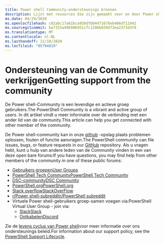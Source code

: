 ```yaml
---
title: Power shell Community-ondersteunings bronnen
description: Lijst met resources die zijn gemaakt voor en door Power shell-gebruikers
ms.date: 04/29/2020
ms.openlocfilehash: c82abc17a61bca958dfb04471678eb406df12d42
ms.sourcegitcommit: ba7315a496986451cfc1296b659d73ea2373d3f0
ms.translationtype: MT
ms.contentlocale: nl-NL
ms.lasthandoff: 12/10/2020
ms.locfileid: "85794819"
---
```

# <a name="getting-support-from-the-community"></a><span data-ttu-id="a46e9-103">Ondersteuning van de Community verkrijgen</span><span class="sxs-lookup"><span data-stu-id="a46e9-103">Getting support from the community</span></span>

<span data-ttu-id="a46e9-104">De Power shell-Community is een levendige en actieve groep gebruikers.</span><span class="sxs-lookup"><span data-stu-id="a46e9-104">The PowerShell Community is a vibrant and active group of users.</span></span> <span data-ttu-id="a46e9-105">In dit artikel vindt u meer informatie over de verbinding met een ander lid van de community.</span><span class="sxs-lookup"><span data-stu-id="a46e9-105">This article can help you get connected with other member of the community.</span></span>

<span data-ttu-id="a46e9-106">De Power shell-community kan in onze [github](https://github.com/powershell/powershell/issues) -opslag plaats problemen oplossen, fouten of functie aanvragen.</span><span class="sxs-lookup"><span data-stu-id="a46e9-106">The PowerShell community can file issues, bugs, or feature requests in our [GitHub](https://github.com/powershell/powershell/issues) repository.</span></span> <span data-ttu-id="a46e9-107">Als u vragen hebt, kunt u hulp van andere leden van de Community vinden in een van deze open bare forums:</span><span class="sxs-lookup"><span data-stu-id="a46e9-107">If you have questions, you may find help from other members of the community in one of these public forums:</span></span>

- [<span data-ttu-id="a46e9-108">Gebruikers groepen</span><span class="sxs-lookup"><span data-stu-id="a46e9-108">User Groups</span></span>](https://aka.ms/psusergroup)
- [<span data-ttu-id="a46e9-109">PowerShell Tech Community</span><span class="sxs-lookup"><span data-stu-id="a46e9-109">PowerShell Tech Community</span></span>](https://techcommunity.microsoft.com/t5/PowerShell/ct-p/WindowsPowerShell)
- [<span data-ttu-id="a46e9-110">DSC-community</span><span class="sxs-lookup"><span data-stu-id="a46e9-110">DSC Community</span></span>](https://dsccommunity.org/)
- [<span data-ttu-id="a46e9-111">PowerShell.org</span><span class="sxs-lookup"><span data-stu-id="a46e9-111">PowerShell.org</span></span>](https://powershell.org/)
- [<span data-ttu-id="a46e9-112">Stack overflow</span><span class="sxs-lookup"><span data-stu-id="a46e9-112">StackOverFlow</span></span>](https://stackoverflow.com/questions/tagged/powershell)
- [<span data-ttu-id="a46e9-113">r/Power shell-subreddit</span><span class="sxs-lookup"><span data-stu-id="a46e9-113">r/PowerShell subreddit</span></span>](https://www.reddit.com/r/PowerShell/)
- <span data-ttu-id="a46e9-114">Virtuele Power shell-gebruikers groep-samen voegen via:</span><span class="sxs-lookup"><span data-stu-id="a46e9-114">PowerShell Virtual User Group - join via:</span></span>
  - [<span data-ttu-id="a46e9-115">Slack</span><span class="sxs-lookup"><span data-stu-id="a46e9-115">Slack</span></span>](https://aka.ms/psslack)
  - [<span data-ttu-id="a46e9-116">Ontkabelen</span><span class="sxs-lookup"><span data-stu-id="a46e9-116">Discord</span></span>](https://aka.ms/psdiscord)

<span data-ttu-id="a46e9-117">Zie de [levens cyclus van Power shell](/powershell/scripting/powershell-support-lifecycle)voor meer informatie over ons ondersteunings beleid.</span><span class="sxs-lookup"><span data-stu-id="a46e9-117">For information about our support policy, see the [PowerShell Support Lifecycle](/powershell/scripting/powershell-support-lifecycle).</span></span>
